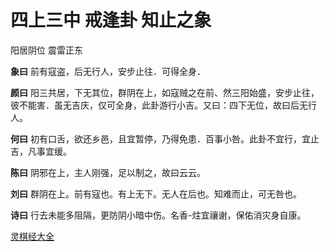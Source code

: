 # 四上三中 戒逢卦 知止之象

阳居阴位 震雷正东

**象曰** 前有寇盗，后无行人，安步止往．可得全身．

**颜曰** 阳三共居，下无其位，群阴在上，如寇贼之在前、然三阳始盛，安步止往，彼不能害．虽无吉庆，仅可全身，此卦游行小吉。又曰：四下无位，故曰后无行人。

**何曰** 初有口舌，欲还乡邑，且宜暂停，乃得免患．百事小咎。此卦不宜行，宜止吉，凡事宜缓。

**陈曰** 阴邪在上，主人刚强，足以制之，故曰云云。

**刘曰** 群阴在上。前有寇也。有上无下。无人在后也。知难而止，可无咎也。

**诗曰** 行去未能多阻隔，更防阴小暗中伤。名香-炷宜禳谢，保佑消灾身自康。

[灵棋经大全](README.md)
